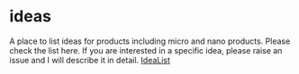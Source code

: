 # ideas

A place to list ideas for products including micro and nano products. Please check the list here. If you are interested in a specific idea, please raise an issue and I will describe it in detail. 
[IdeaList](https://github.com/doraithodla/ideas/wiki|)

